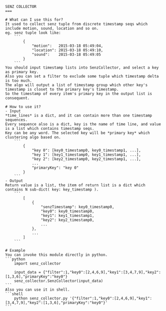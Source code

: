     SENZ COLLECTOR
    ===

    # What can I use this for?
    It used to collect senz tuple from discrete timestamp seqs which include motion, sound, location and so on.
    eg. senz tuple look like:
        ```
            {
                "motion":   2015-03-18 05:49:04,
                "location": 2015-03-18 05:49:10,
                "sound":    2015-03-18 05:49:05
            }
        ```
    You should input timestamp lists into SenzCollector, and select a key as primary key.
    Also you can set a filter to exclude some tuple which timestamp delta is too much.
    The algo will output a list of timestamp group which other key's timestamp is closet to the primary key's timestamp.
    So the timestamp of every item's primary key in the output list is consequent.

    # How to use it?
    - Input
    *time_lines* is a dict, and it can contain more than one timestamp sequences.
    Every sequence also is a dict, key is the name of time line, and value is a list which contains timestamp seqs.
    Key can be any word. The selected key will be *primary key* which clustering algo based on.
        ```
            {
                "key 0": [key0_timestamp0, key0_timestamp1, ...],
                "key 1": [key1_timestamp0, key1_timestamp1, ...],
                "key 2": [key2_timestamp0, key2_timestamp1, ...],
                ...
                "primaryKey": "key 0"
            }
        ```
    - Output
    Return value is a list, the item of return list is a dict which contains N sub-dict( key: key_timestamp ).
        ```
            [
                {
                    "senzTimestamp": key0_timestamp0,
                    "key0": key0_timestamp0,
                    "key1": key1_timestamp1,
                    "key2": key2_timestamp0,
                    ...
                },
                ...
            ]
        ```

    # Example
    You can invoke this module directly in python.
    ```python
        import senz_collector

        input_data = {"filter":1,"key0":[2,4,6,9],"key1":[3,4,7,9],"key2":[1,3,6],"primaryKey":"key0"}
        senz_collector.SenzCollector(input_data)
    ```
    Also you can use it in shell.
    ```shell
        python senz_collector.py '{"filter":1,"key0":[2,4,6,9],"key1":[3,4,7,9],"key2":[1,3,6],"primaryKey":"key0"}'
    ```